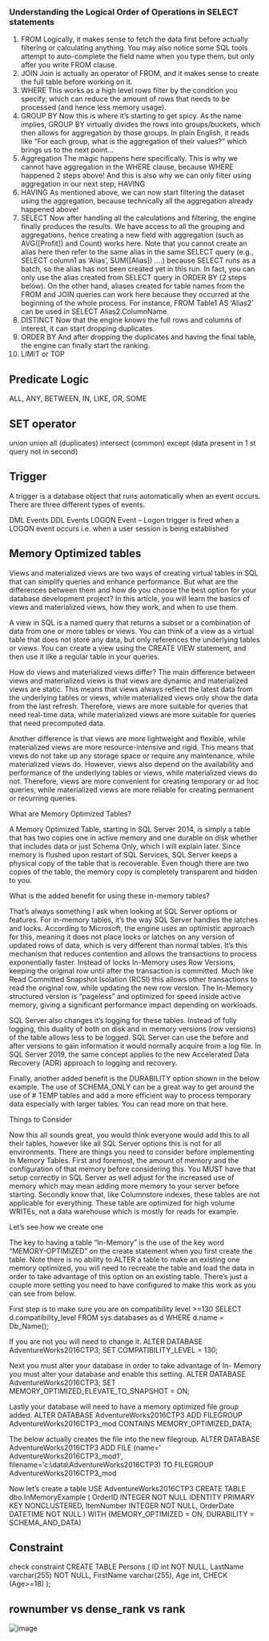 


### Understanding the Logical Order of Operations in SELECT statements
1. FROM
        Logically, it makes sense to fetch the data first before actually filtering or calculating anything.
         You may also notice some SQL tools attempt to auto-complete the field name when you type them, but only after you write FROM clause.
2. JOIN
        Join is actually an operator of FROM, and it makes sense to create the full table before working on it.
3. WHERE
        This works as a high level rows filter by the condition you specify, which can reduce the amount of rows that needs to be processed (and hence less memory usage).
4. GROUP BY
        Now this is where it’s starting to get spicy. As the name implies, GROUP BY virtually divides the rows into groups/buckets, which then allows for aggregation by those groups. In plain English, it reads like “For each group, what is the aggregation of their values?” which brings us to the next point…
5. Aggregation
      The magic happens here specifically. This is why we cannot have aggregation in the WHERE clause, because WHERE happened 2 steps above! And this is also why we can only filter using aggregation in our next step; HAVING
6. HAVING
      As mentioned above, we can now start filtering the dataset using the aggregation, because technically all the aggregation already happened above!
7. SELECT
      Now after handling all the calculations and filtering, the engine finally produces the results. We have access to all the grouping and aggregations, hence creating a new field with aggregation (such as AVG([Profit]) and Count) works here.
      Note that you cannot create an alias here then refer to the same alias in the same SELECT query (e.g., SELECT column1 as ‘Alias’, SUM([Alias]) ….) because SELECT runs as a batch, so the alias has not been created yet in this run. In fact, you can only use the alias created from SELECT query in ORDER BY (2 steps below).
      On the other hand, aliases created for table names from the FROM and JOIN queries can work here because they occurred at the beginning of the whole process. For instance, FROM Table1 AS ‘Alias2’ can be used in SELECT Alias2.ColumnName.
8. DISTINCT
      Now that the engine knows the full rows and columns of interest, it can start dropping duplicates.
9. ORDER BY
      And after dropping the duplicates and having the final table, the engine can finally start the ranking.
10. LIMIT or TOP
## Predicate Logic
ALL, ANY, BETWEEN, IN, LIKE, OR, SOME

## SET operator
union
union all (duplicates)
intersect (common)
except (data present in 1 st query not in second)

## Trigger
A trigger is a database object that runs automatically when an event occurs. There are three different types of events.

DML Events
DDL Events
LOGON Event – Logon trigger is fired when a LOGON event occurs i.e. when a user session is being established


##  Memory Optimized tables
Views and materialized views are two ways of creating virtual tables in SQL that can simplify queries and enhance performance.
 But what are the differences between them and how do you choose the best option for your database development project?
 In this article, you will learn the basics of views and materialized views, how they work, and when to use them.

 A view in SQL is a named query that returns a subset or a combination of data from one or more tables or views.
 You can think of a view as a virtual table that does not store any data, but only references the underlying tables or views.
 You can create a view using the CREATE VIEW statement, and then use it like a regular table in your queries. 


 How do views and materialized views differ?
The main difference between views and materialized views is that views are dynamic and materialized views are static.
This means that views always reflect the latest data from the underlying tables or views, 
while materialized views only show the data from the last refresh. Therefore, views are more suitable for queries that need real-time data, while materialized views are more suitable for queries that need precomputed data.

Another difference is that views are more lightweight and flexible, while materialized views are more resource-intensive and rigid. This means that views do not take up any storage space or require any maintenance, while materialized views do. However, views also depend on the availability and performance of the underlying tables or views, while materialized views do not. Therefore, views are more convenient for creating temporary or ad hoc queries, while materialized views are more reliable for creating permanent or recurring queries.


What are Memory Optimized Tables?

A Memory Optimized Table, starting in SQL Server 2014, is simply a table that has two copies one in active memory and one durable on disk whether that includes data or just Schema Only, which I will explain later. Since memory is flushed upon restart of SQL Services, SQL Server keeps a physical copy of the table that is recoverable. Even though there are two copies of the table, the memory copy is completely transparent and hidden to you.

What is the added benefit for using these in-memory tables?

That’s always something I ask when looking at SQL Server options or features. For in-memory tables, it’s the way SQL Server handles the latches and locks. According to Microsoft, the engine uses an optimistic approach for this, meaning it does not place locks or latches on any version of updated rows of data, which is very different than normal tables. It’s this mechanism that reduces contention and allows the transactions to process exponentially faster. Instead of locks In-Memory uses Row Versions, keeping the original row until after the transaction is committed. Much like Read Committed Snapshot Isolation (RCSI) this allows other transactions to read the original row, while updating the new row version. The In-Memory structured version is “pageless” and optimized for speed inside active memory,  giving a significant performance impact depending on workloads.

SQL Server also changes it’s logging for these tables. Instead of fully logging, this duality of both on disk and in memory versions (row versions) of the table allows less to be logged. SQL Server can use the before and after versions to gain information it would normally acquire from a log file. In SQL Server 2019, the same concept applies to the new Accelerated Data Recovery (ADR) approach to logging and recovery.

Finally, another added benefit is the DURABILITY option shown in the below example. The use of SCHEMA_ONLY can be a great way to get around the use of # TEMP tables and add a more efficient way to process temporary data especially with larger tables. You can read more on that here.

Things to Consider

Now this all sounds great, you would think everyone would add this to all their tables, however like all SQL Server options this is not for all environments. There are things you need to consider before implementing In Memory Tables. First and foremost, the amount of memory and the configuration of that memory before considering this. You MUST have that setup correctly in SQL Server as well adjust for the increased use of memory which may mean adding more memory to your server before starting. Secondly know that, like Columnstore indexes, these tables are not applicable for everything. These table are optimized for high volume WRITEs,  not a data warehouse which is mostly for reads for example.

Let’s see how we create one

The key to having a table “In-Memory” is the use of the key word “MEMORY-OPTIMIZED” on the create statement when you first create the table. Note there is no ability to ALTER a table to make an existing one memory optimized, you will need to recreate the table and load the data in order to take advantage of this option on an existing table.  There’s just a couple more setting you need to have configured to make this work as you can see from below.

First step is to make sure you are on compatibility level >=130
SELECT d.compatibility_level
    FROM sys.databases as d
    WHERE d.name = Db_Name();

If you are not you will need to change it.
ALTER DATABASE AdventureWorks2016CTP3; 
SET COMPATIBILITY_LEVEL = 130;

Next you must alter your database in order to take advantage of In- Memory you must alter your database and enable this setting.
ALTER DATABASE AdventureWorks2016CTP3; 
SET MEMORY_OPTIMIZED_ELEVATE_TO_SNAPSHOT = ON;

Lastly your database will need to have a memory optimized file group added.
ALTER DATABASE AdventureWorks2016CTP3 
ADD FILEGROUP AdventureWorks2016CTP3_mod CONTAINS MEMORY_OPTIMIZED_DATA;

The below actually creates the file into the new filegroup.
ALTER DATABASE AdventureWorks2016CTP3 
ADD FILE (name=' AdventureWorks2016CTP3_mod1', 
filename='c:\data\AdventureWorks2016CTP3) 
TO FILEGROUP AdventureWorks2016CTP3_mod

Now let’s create a table
USE AdventureWorks2016CTP3
CREATE TABLE dbo.InMemoryExample
    (
        OrderID   INTEGER   NOT NULL   IDENTITY
            PRIMARY KEY NONCLUSTERED,
        ItemNumber   INTEGER    NOT NULL,
        OrderDate    DATETIME   NOT NULL
    )
        WITH
            (MEMORY_OPTIMIZED = ON,
            DURABILITY = SCHEMA_AND_DATA)
## Constraint
check constraint
            CREATE TABLE Persons (
    ID int NOT NULL,
    LastName varchar(255) NOT NULL,
    FirstName varchar(255),
    Age int,
    CHECK (Age>=18)
);
## rownumber vs dense_rank vs rank

![image](https://github.com/user-attachments/assets/d1c3fcf9-8daa-4c9e-bbb6-def29afd4e5d)

